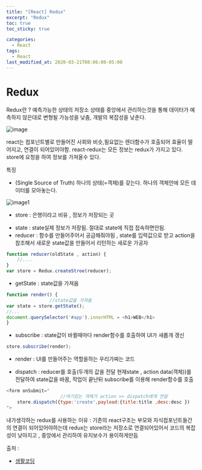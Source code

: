 ```yaml
---
title: "[React] Redux"
excerpt: "Redux"
toc: true
toc_sticky: true

categories:
  - React
tags:
  - React
last_modified_at: 2020-03-21T08:06:00-05:00
---
```


# Redux

Redux란 ? 예측가능한 상태의 저장소 
상태를 중앙에서 관리하는것을 통해 데이터가 예측하지 않은대로 변형될 가능성을 낮춤,
개발의 복잡성을 낮춘다.


![image](https://miro.medium.com/max/625/1*zTXY3OfZm5nreThL4lnu4A.png)


react는 컴포넌트별로 만들어진 사회와 비슷,필요없는 렌더함수가 호출되어 효율이 떨어지고, 연결이 되어있어야함.
react-redux는 모든 정보는 redux가 가지고 있다. store에 요청을 하여 정보를 가져올수 있다.

특징 
+ (Single Source of Truth) 하나의 상태(=객체)를 갖는다. 하나의 객체안에 모든 데이터를 모아놓는다.


![image1](https://s3-ap-northeast-2.amazonaws.com/opentutorials-user-file/module/4078/11034.png)


+ store : 은행이라고 비유 , 정보가 저장되는 곳
 - state : state실제 정보가 저장됨. 절대로 state에 직접 접속하면안됨.
 - reducer : 함수를 만들어주어서 공급해줘야됨 , state를 입력값으로 받고 action을 참조해서 새로운 state값을 만들어서 리턴하는 새로운 가공자
 
```js
function reducer(oldState , action) {
    //....
}
var store = Redux.createStroe(reducer);
```
 - getState : state값을 가져옴

```js
function render() {
                //state값을 가져옴
var state = store.getState();
//...
document.querySelector('#app').innerHTML = <h1>WEB</h1>
}
```
 - subscribe : state값이 바뀔때마다 render함수를 호출하여 UI가 새롭개 갱신
 
```js 
store.subscribe(render);
```
+ render : UI를 만들어주는 역할을하는 우리가짜는 코드


 - dispatch : reducer를 호출(두개의 값을 전달 현재state , action data(객체))를 전달하여 state값을 바꿈, 작업이 끝난뒤 subscribe를 이용해 render함수를 호출

```js
<form onSubmit="
                    //여기있는 객체가 action >> dispatch에게 전달
    store.dispatch({type:'create',payload:{title:title ,desc:desc })
">
```    



내가생각하는 redux를 사용하는 이유 : 기존의 react구조는 부모와 자식컴포넌트들간의 연결이 되어있어야하는데
redux는 store라는 저장소로 연결되어있어서 코드의 복잡성이 낮아지고 , 중앙에서 관리하여 유지보수가 용이하게만듬




출처 :

+ [생활코딩](https://opentutorials.org/module/4078/24935)